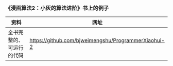 ### 《漫画算法2：小灰的算法进阶》书上的例子

资料 | 网址
--- | ---
全书完整的、可运行的代码 | https://github.com/bjweimengshu/ProgrammerXiaohui-2